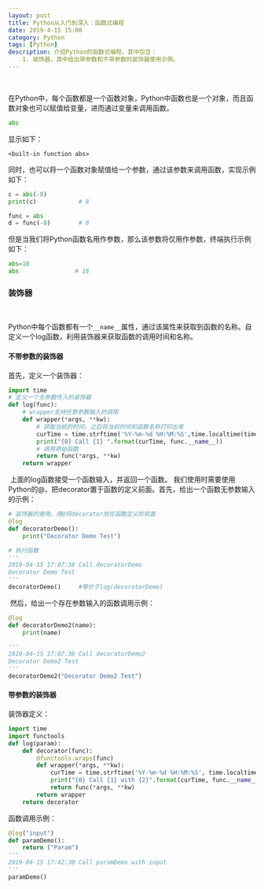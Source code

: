 ```yaml
---
layout: post
title: Python从入门到深入：函数式编程
date: 2019-4-15 15:00
category: Python
tags: [Python]
description: 介绍Python的函数式编程，其中包含：	
    1. 装饰器，其中给出带参数和不带参数的装饰器使用示例。
---
```


​	

​	在Python中，每个函数都是一个函数对象，Python中函数也是一个对象，而且函数对象也可以赋值给变量，进而通过变量来调用函数。

```Python
abs
```

显示如下：

```
<built-in function abs>
```

同时，也可以将一个函数对象赋值给一个参数，通过该参数来调用函数，实现示例如下：

```Python
c = abs(-8)
print(c)			# 8

func = abs
d = func(-8)		# 8
```

但是当我们将Python函数名用作参数，那么该参数将仅用作参数，终端执行示例如下：

```Python
abs=18
abs		  		   # 18
```



### 装饰器

​	

​	Python中每个函数都有一个```__name__```属性，通过该属性来获取到函数的名称。自定义一个log函数，利用装饰器来获取函数的调用时间和名称。



#### 不带参数的装饰器

首先，定义一个装饰器：

```Python
import time
# 定义一个无参数传入的装饰器
def log(func):
    # wrapper支持任意参数输入的调用
    def wrapper(*args, **kw):
        # 获取当前的时间，之后将当前时间和函数名称打印出来
        curTime = time.strftime('%Y-%m-%d %H:%M:%S',time.localtime(time.time()))
        print("{0} Call {1} ".format(curTime, func.__name__))
        # 调用原始函数
        return func(*args, **kw)
    return wrapper
```

​	上面的log函数接受一个函数输入，并返回一个函数。 我们使用时需要使用Python的@，把decorator置于函数的定义前面。首先，给出一个函数无参数输入的示例：

```Python
# 装饰器的使用，用@将decorator放在函数定义的前面
@log
def decoratorDemo():
    print("Decorator Demo Test")

# 执行函数
'''
2019-04-15 17:07:38 Call decoratorDemo 
Decorator Demo Test 
'''
decoratorDemo()		#等价于log(decoratorDemo)
```

​	然后，给出一个存在参数输入的函数调用示例：

```Python
@log
def decoratorDemo2(name):
    print(name)

'''
2019-04-15 17:07:38 Call decoratorDemo2 
Decorator Demo2 Test
'''
decoratorDemo2("Decorator Demo2 Test")
```



#### 带参数的装饰器

装饰器定义：

```Python
import time
import functools
def log(param):
    def decorator(func):
        @functools.wraps(func)
        def wrapper(*args, **kw):
            curTime = time.strftime('%Y-%m-%d %H:%M:%S', time.localtime(time.time()))
            print("{0} Call {1} with {2}".format(curTime, func.__name__, param))
            return func(*args, **kw)
        return wrapper
    return decorator
```

函数调用示例：

```Python
@log("input")
def paramDemo():
    return ("Param")
'''
2019-04-15 17:42:30 Call paramDemo with input
'''
paramDemo()
```

